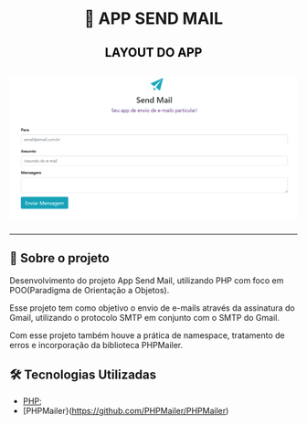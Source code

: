 <h1 align="center">

**:email: APP SEND MAIL**

</h1>

<h2 align="center" style="color:black"> LAYOUT DO APP
<h2>

<h2 align="center">
<img alt="layout" src= "https://github.com/angelresende/app_send_mail/blob/main/Layout.PNG" width="600px">
</h2><hr>


## 🚀 Sobre o projeto

<p>Desenvolvimento do projeto App Send Mail, utilizando PHP com foco em POO(Paradigma de Orientação a Objetos).</p>
<p>Esse projeto tem como objetivo o envio de e-mails através da assinatura do Gmail, utilizando o protocolo SMTP em conjunto com o SMTP do Gmail.</p>
<p>Com esse projeto também houve a prática de namespace, tratamento de erros e incorporação da biblioteca PHPMailer.</p>


## 🛠️ Tecnologias Utilizadas

- [PHP](https://www.php.net/);
- [PHPMailer}(https://github.com/PHPMailer/PHPMailer)
